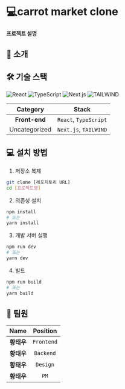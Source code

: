 # 💻carrot market clone

**프로젝트 설명**

## 🚀 소개

## 🛠️ 기술 스택

![React](https://img.shields.io/badge/React-61DAFB?style=for-the-badge&logo=react&logoColor=white) ![TypeScript](https://img.shields.io/badge/TypeScript-3178C6?style=for-the-badge&logo=typescript&logoColor=white) ![Next.js](https://img.shields.io/badge/Next.js-000000?style=for-the-badge&logo=nextdotjs&logoColor=white) ![TAILWIND](https://img.shields.io/badge/TAILWIND-0E162?style=for-the-badge&logo=tailwind&logoColor=white)

| **Category**  |       **Stack**       |
| :-----------: | :-------------------: |
| **Front-end** | `React`, `TypeScript` |
| Uncategorized | `Next.js`, `TAILWIND` |

## 💻 설치 방법

1. 저장소 복제

```bash
git clone [레포지토리 URL]
cd [프로젝트명]
```

2. 의존성 설치

```bash
npm install
# 또는
yarn install
```

3. 개발 서버 실행

```bash
npm run dev
# 또는
yarn dev
```

4. 빌드

```bash
npm run build
# 또는
yarn build
```

## 👥 팀원

|  **Name**  | **Position** |
| :--------: | :----------: |
| **황태우** |  `Frontend`  |
| **황태우** |  `Backend`   |
| **황태우** |   `Design`   |
| **황태우** |     `PM`     |
